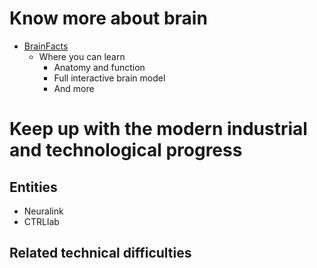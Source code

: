 # Know more about brain
- [BrainFacts](https://www.brainfacts.org/)
  - Where you can learn
    - Anatomy and function
    - Full interactive brain model
    - And more

# Keep up with the modern industrial and technological progress
## Entities
- Neuralink
- CTRLlab
## Related technical difficulties
